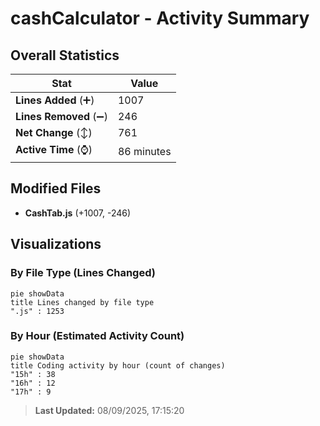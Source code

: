 # cashCalculator - Activity Summary 

## Overall Statistics

| Stat                   | Value                                                             |
| ---------------------- | ----------------------------------------------------------------- |
| **Lines Added** (➕)   | 1007                                          |
| **Lines Removed** (➖) | 246                                        |
| **Net Change** (↕)    | 761                |
| **Active Time** (⌚)   | 86 minutes |


## Modified Files
- **CashTab.js** (+1007, -246)

## Visualizations

### By File Type (Lines Changed)

```mermaid
pie showData
title Lines changed by file type
".js" : 1253
```

### By Hour (Estimated Activity Count)

```mermaid
pie showData
title Coding activity by hour (count of changes)
"15h" : 38
"16h" : 12
"17h" : 9
```


> **Last Updated:** 08/09/2025, 17:15:20